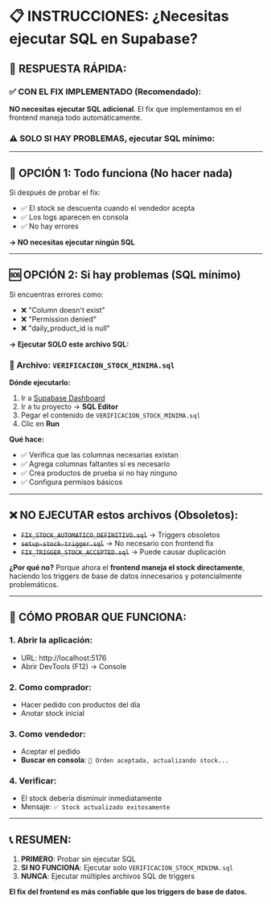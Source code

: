 # 📋 INSTRUCCIONES: ¿Necesitas ejecutar SQL en Supabase?

## 🎯 **RESPUESTA RÁPIDA:**

### ✅ **CON EL FIX IMPLEMENTADO (Recomendado):**
**NO necesitas ejecutar SQL adicional**. El fix que implementamos en el frontend maneja todo automáticamente.

### ⚠️ **SOLO SI HAY PROBLEMAS, ejecutar SQL mínimo:**

---

## 🔧 **OPCIÓN 1: Todo funciona (No hacer nada)**

Si después de probar el fix:
- ✅ El stock se descuenta cuando el vendedor acepta
- ✅ Los logs aparecen en consola
- ✅ No hay errores

**→ NO necesitas ejecutar ningún SQL**

---

## 🆘 **OPCIÓN 2: Si hay problemas (SQL mínimo)**

Si encuentras errores como:
- ❌ "Column doesn't exist"
- ❌ "Permission denied"
- ❌ "daily_product_id is null"

**→ Ejecutar SOLO este archivo SQL:**

### 📁 **Archivo**: `VERIFICACION_STOCK_MINIMA.sql`

**Dónde ejecutarlo:**
1. Ir a [Supabase Dashboard](https://supabase.com/dashboard)
2. Ir a tu proyecto → **SQL Editor**
3. Pegar el contenido de `VERIFICACION_STOCK_MINIMA.sql`
4. Clic en **Run**

**Qué hace:**
- ✅ Verifica que las columnas necesarias existan
- ✅ Agrega columnas faltantes si es necesario
- ✅ Crea productos de prueba si no hay ninguno
- ✅ Configura permisos básicos

---

## ❌ **NO EJECUTAR estos archivos (Obsoletos):**

- ~~`FIX_STOCK_AUTOMATICO_DEFINITIVO.sql`~~ → Triggers obsoletos
- ~~`setup-stock-trigger.sql`~~ → No necesario con frontend fix
- ~~`FIX_TRIGGER_STOCK_ACCEPTED.sql`~~ → Puede causar duplicación

**¿Por qué no?**
Porque ahora el **frontend maneja el stock directamente**, haciendo los triggers de base de datos innecesarios y potencialmente problemáticos.

---

## 🧪 **CÓMO PROBAR QUE FUNCIONA:**

### **1. Abrir la aplicación:**
- URL: http://localhost:5176
- Abrir DevTools (F12) → Console

### **2. Como comprador:**
- Hacer pedido con productos del día
- Anotar stock inicial

### **3. Como vendedor:**
- Aceptar el pedido
- **Buscar en consola**: `🔄 Orden aceptada, actualizando stock...`

### **4. Verificar:**
- El stock debería disminuir inmediatamente
- Mensaje: `✅ Stock actualizado exitosamente`

---

## 📞 **RESUMEN:**

1. **PRIMERO**: Probar sin ejecutar SQL
2. **SI NO FUNCIONA**: Ejecutar solo `VERIFICACION_STOCK_MINIMA.sql`
3. **NUNCA**: Ejecutar múltiples archivos SQL de triggers

**El fix del frontend es más confiable que los triggers de base de datos.**
